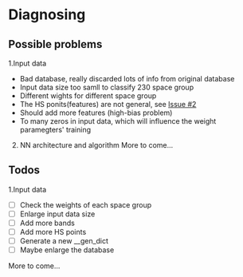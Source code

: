 # Diagnosing

## Possible problems
1.Input data
  - Bad database, really discarded lots of info from original database
  - Input data size too samll to classify 230 space group
  - Different wights for different space group
  - The HS ponits(features) are not general, see [Issue #2](https://github.com/binxi0629/NN-project/issues/2)
  - Should add more features (high-bias problem)
  - To many zeros in input data, which will influence the weight paramegters' training
2. NN architecture and algorithm
  More to come...
  
## Todos 
1.Input data
- [ ] Check the weights of each space group
- [ ] Enlarge input data size
 - [ ] Add more bands
 - [ ] Add more HS points
- [ ] Generate a new __gen_dict
- [ ] Maybe enlarge the database
  
 More to come...
